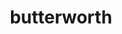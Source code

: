 ---
title: butterworth
permalink: /docs/StandardLibrary#butterworth
parent: Standard Library
has_children: false
nav_order: 12
---